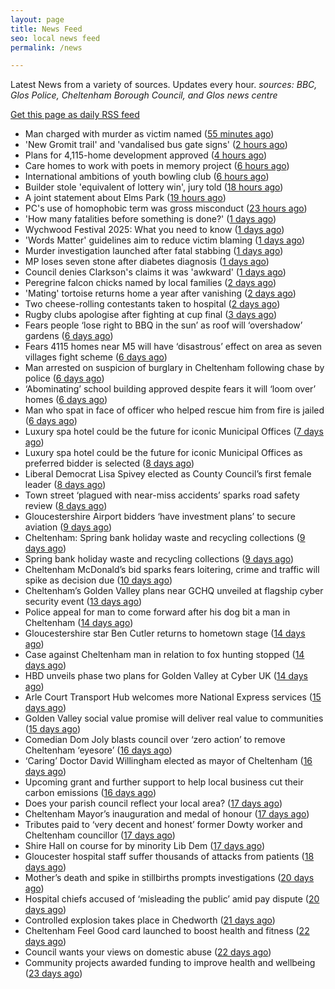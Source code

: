```yaml
---
layout: page
title: News Feed
seo: local news feed
permalink: /news

---
```


Latest News from a variety of sources. Updates every hour.
_sources: BBC, Glos Police, Cheltenham Borough Council, and Glos news centre_

[Get this page as daily RSS feed](/daily.rss)

<!-- news_marker starts -->
- Man charged with murder as victim named ([55 minutes ago](https://www.bbc.com/news/articles/ce80685p13no))
- 'New Gromit trail' and 'vandalised bus gate signs' ([2 hours ago](https://www.bbc.com/news/articles/cpd46d4ndxdo))
- Plans for 4,115-home development approved ([4 hours ago](https://www.bbc.com/news/articles/c8xgd99grk5o))
- Care homes to work with poets in memory project ([6 hours ago](https://www.bbc.com/news/articles/ceqgg39e97zo))
- International ambitions of youth bowling club ([6 hours ago](https://www.bbc.com/news/articles/c628gye549qo))
- Builder stole 'equivalent of lottery win', jury told ([18 hours ago](https://www.bbc.com/news/articles/ckgqkx137nno))
- A joint statement about Elms Park ([19 hours ago](https://www.cheltenham.gov.uk/news/article/3015/a_joint_statement_about_elms_park))
- PC's use of homophobic term was gross misconduct ([23 hours ago](https://www.bbc.com/news/articles/c9wg7dg84zqo))
- 'How many fatalities before something is done?' ([1 days ago](https://www.bbc.com/news/articles/cx2x38v91e3o))
- Wychwood Festival 2025: What you need to know ([1 days ago](https://www.bbc.com/news/articles/cj421ndnd58o))
- 'Words Matter' guidelines aim to reduce victim blaming ([1 days ago](https://www.bbc.com/news/articles/cq85zz2v009o))
- Murder investigation launched after fatal stabbing ([1 days ago](https://www.bbc.com/news/articles/crmkdwzp8r9o))
- MP loses seven stone after diabetes diagnosis ([1 days ago](https://www.bbc.com/news/articles/cy75e7n4ey7o))
- Council denies Clarkson's claims it was 'awkward' ([1 days ago](https://www.bbc.com/news/articles/cp3ql38yk11o))
- Peregrine falcon chicks named by local families ([2 days ago](https://www.bbc.com/news/articles/cdr5zgderx1o))
- 'Mating' tortoise returns home a year after vanishing ([2 days ago](https://www.bbc.com/news/articles/c5yqgwzg5pzo))
- Two cheese-rolling contestants taken to hospital ([2 days ago](https://www.bbc.com/news/articles/cgkdz3zv5nno))
- Rugby clubs apologise after fighting at cup final ([3 days ago](https://www.bbc.com/news/articles/cdj9rgjjx8zo))
- Fears people ‘lose right to BBQ in the sun’ as roof will ‘overshadow’ gardens ([6 days ago](https://gloucesternewscentre.co.uk/fears-people-lose-right-to-bbq-in-the-sun-as-roof-will-overshadow-gardens/))
- Fears 4115 homes near M5 will have ‘disastrous’ effect on area as seven villages fight scheme ([6 days ago](https://gloucesternewscentre.co.uk/fears-4115-homes-near-m5-will-have-disastrous-effect-on-area-as-seven-villages-fight-scheme/))
- Man arrested on suspicion of burglary in Cheltenham following chase by police ([6 days ago](https://gloucesternewscentre.co.uk/man-arrested-on-suspicion-of-burglary-in-cheltenham-following-chase-by-police/))
- ‘Abominating’ school building approved despite fears it will ‘loom over’ homes ([6 days ago](https://gloucesternewscentre.co.uk/abominating-school-building-approved-despite-fears-it-will-loom-over-homes/))
- Man who spat in face of officer who helped rescue him from fire is jailed ([6 days ago](https://gloucesternewscentre.co.uk/man-who-spat-in-face-of-officer-who-helped-rescue-him-from-fire-is-jailed/))
- Luxury spa hotel could be the future for iconic Municipal Offices ([7 days ago](https://gloucesternewscentre.co.uk/luxury-spa-hotel-could-be-the-future-for-iconic-municipal-offices/))
- Luxury spa hotel could be the future for iconic Municipal Offices as preferred bidder is selected ([8 days ago](https://www.cheltenham.gov.uk/news/article/3014/luxury_spa_hotel_could_be_the_future_for_iconic_municipal_offices_as_preferred_bidder_is_selected))
- Liberal Democrat Lisa Spivey elected as County Council’s first female leader ([8 days ago](https://gloucesternewscentre.co.uk/liberal-democrat-lisa-spivey-elected-as-county-councils-first-female-leader/))
- Town street ‘plagued with near-miss accidents’ sparks road safety review ([8 days ago](https://gloucesternewscentre.co.uk/town-street-plagued-with-near-miss-accidents-sparks-road-safety-review/))
- Gloucestershire Airport bidders ‘have investment plans’ to secure aviation ([9 days ago](https://gloucesternewscentre.co.uk/gloucestershire-airport-bidders-have-investment-plans-to-secure-aviation/))
- Cheltenham: Spring bank holiday waste and recycling collections ([9 days ago](https://gloucesternewscentre.co.uk/cheltenham-spring-bank-holiday-waste-and-recycling-collections/))
- Spring bank holiday waste and recycling collections ([9 days ago](https://www.cheltenham.gov.uk/news/article/3013/spring_bank_holiday_waste_and_recycling_collections))
- Cheltenham McDonald’s bid sparks fears loitering, crime and traffic will spike as decision due ([10 days ago](https://gloucesternewscentre.co.uk/cheltenham-mcdonalds-bid-sparks-fears-loitering-crime-and-traffic-will-spike-as-decision-due/))
- Cheltenham’s Golden Valley plans near GCHQ unveiled at flagship cyber security event ([13 days ago](https://gloucesternewscentre.co.uk/cheltenhams-golden-valley-plans-near-gchq-unveiled-at-flagship-cyber-security-event/))
- Police appeal for man to come forward after his dog bit a man in Cheltenham ([14 days ago](https://gloucesternewscentre.co.uk/police-appeal-for-man-to-come-forward-after-his-dog-bit-a-man-in-cheltenham/))
- Gloucestershire star Ben Cutler returns to hometown stage ([14 days ago](https://gloucesternewscentre.co.uk/gloucestershire-star-ben-cutler-returns-to-hometown-stage/))
- Case against Cheltenham man in relation to fox hunting stopped ([14 days ago](https://gloucesternewscentre.co.uk/case-against-cheltenham-man-in-relation-to-fox-hunting-stopped/))
- HBD unveils phase two plans for Golden Valley at Cyber UK ([14 days ago](https://www.cheltenham.gov.uk/news/article/3012/hbd_unveils_phase_two_plans_for_golden_valley_at_cyber_uk))
- Arle Court Transport Hub welcomes more National Express services ([15 days ago](https://gloucesternewscentre.co.uk/arle-court-transport-hub-welcomes-more-national-express-services/))
- Golden Valley social value promise will deliver real value to communities ([15 days ago](https://www.cheltenham.gov.uk/news/article/3011/golden_valley_social_value_promise_will_deliver_real_value_to_communities))
- Comedian Dom Joly blasts council over ‘zero action’ to remove Cheltenham ‘eyesore’ ([16 days ago](https://gloucesternewscentre.co.uk/comedian-dom-joly-blasts-council-over-zero-action-to-remove-cheltenham-eyesore/))
- ‘Caring’ Doctor David Willingham elected as mayor of Cheltenham ([16 days ago](https://gloucesternewscentre.co.uk/caring-doctor-david-willingham-elected-as-mayor-of-cheltenham/))
- Upcoming grant and further support to help local business cut their carbon emissions ([16 days ago](https://www.cheltenham.gov.uk/news/article/3010/upcoming_grant_and_further_support_to_help_local_business_cut_their_carbon_emissions))
- Does your parish council reflect your local area? ([17 days ago](https://www.cheltenham.gov.uk/news/article/3009/does_your_parish_council_reflect_your_local_area))
- Cheltenham Mayor’s inauguration and medal of honour ([17 days ago](https://www.cheltenham.gov.uk/news/article/3008/cheltenham_mayors_inauguration_and_medal_of_honour))
- Tributes paid to ‘very decent and honest’ former Dowty worker and Cheltenham councillor ([17 days ago](https://gloucesternewscentre.co.uk/tributes-paid-to-very-decent-and-honest-former-dowty-worker-and-cheltenham-councillor/))
- Shire Hall on course for by minority Lib Dem ([17 days ago](https://gloucesternewscentre.co.uk/shire-hall-on-course-for-by-minority-lib-dem/))
- Gloucester hospital staff suffer thousands of attacks from patients ([18 days ago](https://gloucesternewscentre.co.uk/gloucester-hospital-staff-suffer-thousands-of-attacks-from-patients/))
- Mother’s death and spike in stillbirths prompts investigations ([20 days ago](https://gloucesternewscentre.co.uk/mothers-death-and-spike-in-stillbirths-prompts-investigations/))
- Hospital chiefs accused of ‘misleading the public’ amid pay dispute ([20 days ago](https://gloucesternewscentre.co.uk/hospital-chiefs-accused-of-misleading-the-public-amid-pay-dispute/))
- Controlled explosion takes place in Chedworth ([21 days ago](https://gloucesternewscentre.co.uk/controlled-explosion-takes-place-in-chedworth/))
- Cheltenham Feel Good card launched to boost health and fitness ([22 days ago](https://www.cheltenham.gov.uk/news/article/3007/cheltenham_feel_good_card_launched_to_boost_health_and_fitness))
- Council wants your views on domestic abuse ([22 days ago](https://gloucesternewscentre.co.uk/council-wants-your-views-on-domestic-abuse/))
- Community projects awarded funding to improve health and wellbeing ([23 days ago](https://www.cheltenham.gov.uk/news/article/3006/community_projects_awarded_funding_to_improve_health_and_wellbeing))

<!-- news_marker ends -->
